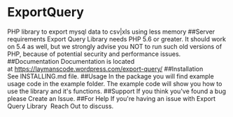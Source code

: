 # ExportQuery
PHP library to export mysql data to csv|xls using less memory
##Server requirements
Export Query Library needs PHP 5.6 or greater. It should work on 5.4 as well, but we strongly advise you NOT to run such old versions of PHP, because of potential security and performance issues.
##Documentation
Documentation is located at https://laymanscode.wordpress.com/export-query/
##Installation
See INSTALLING.md file.
##Usage
In the package you will find example usage code in the example folder. The example code will show you how to use the library and it's functions.
##Support
If you think you've found a bug please Create an Issue.
##For Help
If you're having an issue with Export Query Library  Reach Out to discuss.
